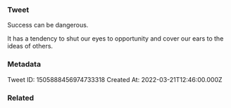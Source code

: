 ### Tweet
Success can be dangerous.

It has a tendency to shut our eyes to opportunity and cover our ears to the ideas of others.

### Metadata
Tweet ID: 1505888456974733318
Created At: 2022-03-21T12:46:00.000Z

### Related

